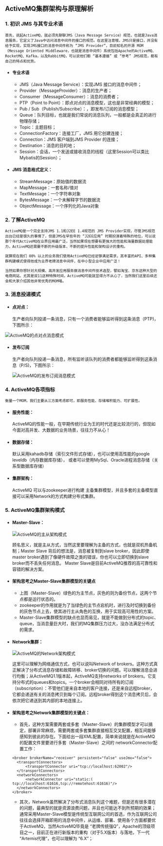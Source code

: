 ## ActiveMQ集群架构与原理解析

### 1. 初识 JMS 与其专业术语

```
首先，说起ActiveMQ，就必须先聊聊JMS（Java Message Service）规范，也就是Java消息服务，它定义了Java中访问消息中间件的接口的规范。在这里注意哦，JMS只是接口，并没有给予实现，实现JMS接口的消息中间件称为 “JMS Provider”，目前知名的开源 MOM （Message Oriented Middleware，也就是消息中间件）系统包括Apache的ActiveMQ、RocketMQ、Kafka，以及RabbitMQ，可以说他们都 “基本遵循” 或 “参考” JMS规范，都有自己的特点和优势。
```

* #### 专业术语

  * JMS（Java Message Service）：实现JMS 接口的消息中间件；
  * Provider（MessageProvider）：消息的生产者；
  * Consumer（MessageConsumer）：消息的消费者；
  * PTP（Point to Point）：即点对点的消息模型，这也是非常经典的模型；
  * Pub / Sub（Publish/Subscribe）：，即发布/订阅的消息模型；
  * Queue：队列目标，也就是我们常说的消息队列，一般都是会真正的进行物理存储；
  * Topic：主题目标；
  * ConnectionFactory：连接工厂，JMS 用它创建连接；
  * Connection：JMS 客户端到JMS Provider 的连接；
  * Destination：消息的目的地；
  * Session：会话，一个发送或接收消息的线程（这里Session可以类比Mybatis的Session）；

* #### JMS 消息格式定义：

  - StreamMessage：原始值的数据流
  - MapMessage：一套名称/值对
  - TextMessage：一个字符串对象
  - BytesMessage：一个未解释字节的数据流
  - ObjectMessage：一个序列化的Java对象

### 2. 了解ActiveMQ

```
ActiveMQ是一个完全支持JMS 1.1和J2EE 1.4规范的 JMS Provider实现，尽管JMS规范出台已经是很久的事情了，但是JMS在早些年的 “J2EE应用” 时期扮演着特殊的地位，可以说那个年代ActiveMQ在业界应用最广泛，当然如果现在想要有更强大的性能和海量数据处理能力，ActiveMQ还需要不断的升级版本，不断的提升性能和架构设计的重构。

就算现在我们 80% 以上的业务我们使用ActiveMQ已经足够满足需求，其丰富的API、多种集群构建模式使得他成为业界老牌消息中间件，在中小型企业中应用广泛！

当然如果你想针对大规模、高并发应用服务做消息中间件技术选型，譬如淘宝、京东这种大型的电商网站，尤其是双11这种特殊时间，ActiveMQ可能就显得力不从心了，当然我们这里后续还会和大家介绍其他非常优秀的MOM咯。
```

### 3. 消息投递模式

* #### 点对点：

  生产者向队列投递一条消息，只有一个消费者能够监听得到这条消息（PTP)，下图所示：

![ActiveMQ的点对点消息模式](point2pointMode.jpg)



* #### 发布订阅

  生产者向队列投递一条消息，所有监听该队列的消费者都能够监听得到这条消息（P/S)，下图所示：

  ![ActiveMQ的发布订阅消息模式](publishMode.jpg)
  
  

### 4. ActiveMQ各项指标

```
衡量一个MOM，我们主要从三方面考虑即可，即服务性能、存储堆积能力、可扩展性。
```

* #### 服务性能：

  ActiveMQ的性能一般，在早期传统行业为王的时代还是比较流行的，但现如今面对高并发、大数据的业务场景，往往力不从心！

* #### 数据存储：

  默认采用kahadb存储（索引文件形式存储），也可以使用高性能的google leveldb（内存数据库存储）， 或者可以使用MySql、Oracle进程消息存储（关系型数据库存储）

* #### 集群架构：

  ActiveMQ 可以与zookeeper进行构建 主备集群模型，并且多套的主备模型直接可以采用Network的方式构建分布式集群。

### 5. ActiveMQ集群架构模式

* #### Master-Slave：

  ![ActiveMQ的主从架构模式](masterSlavePattern.jpg)

  

  顾名思义，就是主从方式，当然这里要理解为主备的方式，也就是双机热备机制；Master Slave 背后的想法是，消息被复制到slave broker，因此即使master broker遇到了像硬件故障之类的错误，你也可以立即切换到slave broker而不丢失任何消息。 Master Slave是目前ActiveMQ推荐的高可靠性和容错的解决方案。

* #### 架构思考之Master-Slave集群模型的关键点

  * 上图（Master-Slave）绿色的为主节点，灰色的则为备份节点，这两个节点都是运行状态的。
  * zookeeper的作用就是为了当绿色的主节点宕机时，进行及时切换到备份的灰色节点上去，使其进行主从角色的互换，用于实现高可用性的方案。
  * Master-Slave集群模型的缺点也显而易见，就是不能做到分布式的topic、queue，当消息量巨大时，我们的MQ集群压力过大，没办法满足分布式的需求。

* #### Network集群：

  ![ActiveMQ的Network架构模式](networkArchitecturePattern.jpg)

  

  

  这里可以理解为网络通信方式，也可以说叫Network of brokers。这种方式真正解决了分布式消息存储和故障转移、broker切换的问题。可以理解消息会进行均衡；从ActiveMQ1.1版本起，ActiveMQ支持networks of brokers。它支持分布式的queues和topics。一个broker会相同对待所有的订阅（subscription）：不管他们是来自本地的客户连接，还是来自远程broker，它都会递送有关的消息拷贝到每个订阅。远程broker得到这个消息拷贝后，会依次把它递送到其内部的本地连接上。

* #### 架构思考之Network集群模型的关键点：

  * 首先，这种方案需要两套或多套（Master-Slave）的集群模型才可以搞定，部署非常麻烦，需要两套或多套集群直接相互交叉配置，相互间能够感知到彼此的存在。下面给出一段XML配置，简单来说就是在ActiveMQ的配置文件里要进行多套（Master-Slave）之间的 networkConnector配置工作：

  ```xml-dtd
  <broker brokerName="receiver" persistent="false" useJmx="false">
   	<transportConnectors>
   		<transportConnector uri="tcp://localhost:62002"/>
   	</transportConnectors>
   	<networkConnectors>
      	<networkConnector uri="static:( tcp://localhost:61616,tcp://remotehost:61616)"/>
   	</networkConnectors>
  </broker>
  ```

  * 其次，Network虽然解决了分布式消息队列这个难题，但是还有很多潜在的问题，最典型的就是资源浪费问题，并且也可能达不到所预期的效果；通常采用Master-Slave模型是传统型互联网公司的首选，作为互联网公司往往会选择开箱即用的消息中间件，从运维、部署、使用各个方面都要优于ActiveMQ，当然ActiveMQ毕竟是 “老牌传统强Q”，Apache的顶级项目之一，目前正在进行新版本的重构（对于5.X版本）与落地，下一代 “Artemis代理”，也可以理解为 “6.X”；

